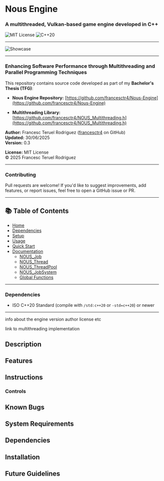# Nous Engine
### A multithreaded, Vulkan-based game engine developed in C++

![MIT License](https://img.shields.io/badge/license-MIT-blue.svg)
![C++20](https://img.shields.io/badge/C%2B%2B-20%2B-blue)

---

![Showcase](https://github.com/user-attachments/assets/384d2461-457c-42ee-ba22-7a63221d16c2)

---

### Enhancing Software Performance through Multithreading and Parallel Programming Techniques

This repository contains source code developed as part of my **Bachelor's Thesis (TFG)**:

- **Nous Engine Repository:** [https://github.com/francesctr4/Nous-Engine](https://github.com/francesctr4/Nous-Engine)

- **Multithreading Library:** [https://github.com/francesctr4/NOUS_Multithreading.h](https://github.com/francesctr4/NOUS_Multithreading.h)

**Author:** Francesc Teruel Rodriguez ([francesctr4](https://github.com/francesctr4) on GitHub)  
**Updated:** 30/06/2025  
**Version:** 0.3  

**License:** MIT License  
© 2025 Francesc Teruel Rodriguez

---

### **Contributing**
Pull requests are welcome! If you'd like to suggest improvements, add features, or report issues, feel free to open a GitHub issue or PR.

---

## 📚 Table of Contents

- [Home](#nous-engine)
- [Dependencies](#dependencies)
- [Setup](#setup)
- [Usage](#usage)
- [Quick Start](#quick-start)
- [Documentation](#documentation)
  - [NOUS_Job](#-nous_job)
  - [NOUS_Thread](#-nous_thread)
  - [NOUS_ThreadPool](#-nous_threadpool)
  - [NOUS_JobSystem](#-nous_jobsystem)
  - [Global Functions](#-global-functions)

---

### **Dependencies**  

- ISO C++20 Standard (compile with `/std:c++20` or `-std=c++20`) or newer

---

info about the engine
version
author
license etc

link to multithreading implementation
## Description

## Features

## Instructions
### Controls

## Known Bugs

## System Requirements

## Dependencies

## Installation

## Future Guidelines

## 
